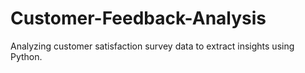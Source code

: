 # Customer-Feedback-Analysis
Analyzing customer satisfaction survey data to extract insights using Python.
